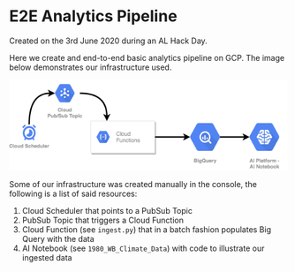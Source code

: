 # E2E Analytics Pipeline
Created on the 3rd June 2020 during an AL Hack Day.

Here we create and end-to-end basic analytics pipeline on GCP. The image below demonstrates our infrastructure used.

![alt text](Hack_Day_E2E.png "Basic Analytics Pipeline")

Some of our infrastructure was created manually in the console, the following is a list of said resources:

1. Cloud Scheduler that points to a PubSub Topic
2. PubSub Topic that triggers a Cloud Function
3. Cloud Function (see `ingest.py`) that in a batch fashion populates Big Query with the data
4. AI Notebook (see `1980_WB_Climate_Data`) with code to illustrate our ingested data
